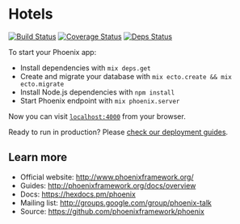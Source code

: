 # Hotels

[![Build Status](https://secure.travis-ci.org/plus3x/hotels_elixir.svg?branch=master "Build Status")](http://travis-ci.org/plus3x/hotels_elixir)
[![Coverage Status](https://coveralls.io/repos/github/plus3x/hotels_elixir/badge.svg?branch=master)](https://coveralls.io/github/plus3x/hotels_elixir?branch=master)
[![Deps Status](https://beta.hexfaktor.org/badge/all/github/plus3x/hotels_elixir.svg)](https://beta.hexfaktor.org/github/plus3x/hotels_elixir)

To start your Phoenix app:

  * Install dependencies with `mix deps.get`
  * Create and migrate your database with `mix ecto.create && mix ecto.migrate`
  * Install Node.js dependencies with `npm install`
  * Start Phoenix endpoint with `mix phoenix.server`

Now you can visit [`localhost:4000`](http://localhost:4000) from your browser.

Ready to run in production? Please [check our deployment guides](http://www.phoenixframework.org/docs/deployment).

## Learn more

  * Official website: http://www.phoenixframework.org/
  * Guides: http://phoenixframework.org/docs/overview
  * Docs: https://hexdocs.pm/phoenix
  * Mailing list: http://groups.google.com/group/phoenix-talk
  * Source: https://github.com/phoenixframework/phoenix
